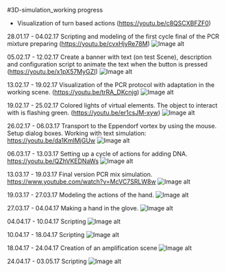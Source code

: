 #3D-simulation_working progress

* Visualization of turn based actions (https://youtu.be/c8QSCXBFZF0)

28.01.17 - 04.02.17 Scripting and modeling of the first cycle final of the  PCR mixture preparing (https://youtu.be/cvxHjyRe78M)
![Image alt](https://github.com/Nikolay-Odessa/ONU_Team_25.01.17/blob/master/PCR_Simulation/Resource_photo/04.02.17.png)

05.02.17 - 12.02.17 Create a banner with text (on test Scene), description and configuration script to animate the text when the button is pressed (https://youtu.be/x1pX57MyGZI)
![Image alt](https://github.com/Nikolay-Odessa/ONU_Team_25.01.17/blob/master/PCR_Simulation/Resource_photo/12.02.17.png)

13.02.17 - 19.02.17 Visualization of the PCR protocol with adaptation in the working scene. (https://youtu.be/trRA_DKcnjg)
![Image alt](https://github.com/Nikolay-Odessa/ONU_Team_25.01.17/blob/master/PCR_Simulation/Resource_photo/19.02.17.png)

19.02.17 - 25.02.17 Colored lights of virtual elements. The object to interact with is flashing green. 
(https://youtu.be/er1csJM-xyw)
![Image alt](https://github.com/Nikolay-Odessa/ONU_Team_25.01.17/blob/master/PCR_Simulation/Resource_photo/25.02.17.jpg)

26.02.17 - 06.03.17 Transport to the Eppendorf vortex by using the mouse. Setup dialog boxes. Working with text simulation:
https://youtu.be/da1KmIMjGUw
![Image alt](https://github.com/Nikolay-Odessa/ONU_Team_25.01.17/blob/master/PCR_Simulation/Resource_photo/06.03.17.png)

06.03.17 - 13.03.17 Setting up a cycle of actions for adding DNA. https://youtu.be/QZhVKEDNaWs
![Image alt](https://github.com/Nikolay-Odessa/ONU_Team_25.01.17/blob/master/PCR_Simulation/Resource_photo/13.03.17.png)

13.03.17 - 19.03.17 Final version PCR mix simulation. https://www.youtube.com/watch?v=McVC7SRLW8w
![Image alt](https://github.com/Nikolay-Odessa/ONU_Team_25.01.17/blob/master/PCR_Simulation/Resource_photo/19.03.17.png)

19.03.17 - 27.03.17 Modeling the actions of the hand.
![Image alt](https://github.com/Nikolay-Odessa/ONU_Team_25.01.17/blob/master/PCR_Simulation/Resource_photo/27%2C03%2C17.jpg)

27.03.17 - 04.04.17 Making a hand in the glove.
![Image alt](https://github.com/Nikolay-Odessa/ONU_Team_25.01.17/blob/master/PCR_Simulation/Resource_photo/04%2C04%2C17.jpg)

04.04.17 - 10.04.17 Scripting 
![Image alt](https://github.com/Nikolay-Odessa/ONU_Team_25.01.17/blob/master/PCR_Simulation/Resource_photo/10%2C04%2C17.png)

10.04.17 - 18.04.17 Scripting
![Image alt](https://github.com/Nikolay-Odessa/ONU_Team_25.01.17/blob/master/PCR_Simulation/Resource_photo/18.04.17.png)

18.04.17 - 24.04.17 Creation of an amplification scene
![Image alt](https://github.com/Nikolay-Odessa/ONU_Team_25.01.17/blob/master/PCR_Simulation/Resource_photo/24.04.17.png)

24.04.17 - 03.05.17 Scripting
![Image alt](https://github.com/Nikolay-Odessa/ONU_Team_25.01.17/blob/master/PCR_Simulation/Resource_photo/03%2C05%2C17.png)
